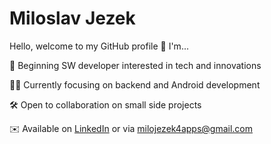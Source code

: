 # Miloslav Jezek

Hello, welcome to my GitHub profile 👋 I'm...

🌱 Beginning SW developer interested in tech and innovations

🧑‍💻 Currently focusing on backend and Android development

🛠️ Open to collaboration on small side projects

✉️ Available on [LinkedIn](https://www.linkedin.com/in/miloslav-jezek/) or via milojezek4apps@gmail.com

<!---
milojezek/milojezek is a ✨ special ✨ repository because its `README.md` (this file) appears on your GitHub profile.
You can click the Preview link to take a look at your changes.
--->

